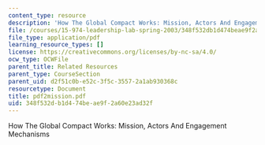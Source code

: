 ```yaml
---
content_type: resource
description: 'How The Global Compact Works: Mission, Actors And Engagement Mechanisms'
file: /courses/15-974-leadership-lab-spring-2003/348f532db1d474beae9f2a60e23ad32f_pdf2mission.pdf
file_type: application/pdf
learning_resource_types: []
license: https://creativecommons.org/licenses/by-nc-sa/4.0/
ocw_type: OCWFile
parent_title: Related Resources
parent_type: CourseSection
parent_uid: d2f51c0b-e52c-3f5c-3557-2a1ab930368c
resourcetype: Document
title: pdf2mission.pdf
uid: 348f532d-b1d4-74be-ae9f-2a60e23ad32f
---
```

How The Global Compact Works: Mission, Actors And Engagement Mechanisms